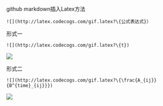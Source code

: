 

github markdown插入Latex方法
```
![](http://latex.codecogs.com/gif.latex?\{公式表达式}）
```

形式一
```
![](http://latex.codecogs.com/gif.latex?\{t})
```
![](http://latex.codecogs.com/gif.latex?\{t})

形式二
```
![](http://latex.codecogs.com/gif.latex?\{\frac{A_{ij}}{B^{time}_{ij}}})
```
![](http://latex.codecogs.com/gif.latex?\{\frac{A_{ij}}{B^{time}_{ij}}})

